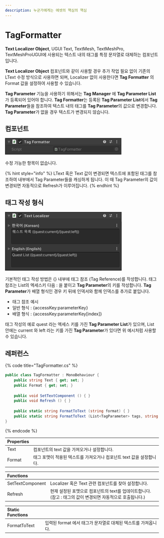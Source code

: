 ```yaml
---
description: 누군가에게는 에셋의 핵심의 핵심
---
```


# TagFormatter

**Text Localizer Object**, UGUI Text, TextMesh, TextMeshPro, TextMeshProUGUI에 사용되는 텍스트 내의 태그를 특정 문자열로 대체하는 컴포넌트입니다.

**Text Localizer Object** 컴포넌트와 같이 사용할 경우 추가 작업 필요 없이 기존의 LText 수정 방식으로 사용하면 되며, Localizer 없이 사용한다면 **Tag Formatter** 의 Format 값을 설정하여 사용할 수 있습니다.

**Tag Parameter** 기능을 사용하기 위해서는 **Tag Manager** 에 **Tag Parameter List**가 등록되어 있어야 합니다. **Tag Formatter**는 등록된 **Tag Parameter List**에서 **Tag Parameter**들을 참조하여 텍스트 내의 태그를 **Tag Parameter**의 값으로 변경합니다. **Tag Parameter**가 없을 경우 텍스트가 변경되지 않습니다.

## 컴포넌트

![](../.gitbook/assets/tag_formatter_inspector.png)

수정 가능한 항목이 없습니다.

{% hint style="info" %}
LText 혹은 Text 값이 변경되면 텍스트에 포함된 태그를 참조하여 내부에서 Tag Parameter들을 캐싱하게 됩니다. 이 때 Tag Parameter의 값이 변경되면 자동적으로 Refresh가 이루어집니다.
{% endhint %}

## 태그 작성 형식

![Cube Collector &#xC608;&#xC81C;&#xC758; &#xC608;&#xC2DC;](../.gitbook/assets/tag_typing_example.png)

기본적인 태그 작성 방법은 {} 내부에 태그 참조 \(Tag Reference\)를 작성합니다. 태그 참조는 List의 엑세스키 다음 : 을 붙이고 **Tag Parameter**의 키를 작성합니다. **Tag Parameter**가 배열 형식인 경우 키 뒤에 인덱서와 함께 인덱스를 추가로 붙입니다.

* 태그 참조 예시
* 일반 형식 : {accessKey:parameterKey}
* 배열 형식 : {accessKey:parameterKey\[index\]}

태그 작성의 예로 quest 라는 엑세스 키를 가진 **Tag Parameter List**가 있으며, List 안에는 current 와 left 라는 키를 가진 **Tag Parameter**가 있다면 위 예시처럼 사용할 수 있습니다.

## 레퍼런스

{% code title="TagFormatter.cs" %}
```csharp
public class TagFormatter : MonoBehaviour {    
    public string Text { get; set; }
    public Format { get; set; }
    
    public void SetTextComponent () { }
    public void Refresh () { }
    
    public static string FormatToText (string format) { }
    public static string FormatToText (List<TagParameter> tags, string format) { }
}
```
{% endcode %}

| Properties |  |
| :--- | :--- |
| Text | 컴포넌트의 text 값을 가져오거나 설정합니다. |
| Format | 태그 포맷이 적용된 텍스트를 가져오거나 컴포넌트 text 값을 설정합니다. |

| Functions |  |
| :--- | :--- |
| SetTextComponent | Localizer 혹은 Text 관련 컴포넌트를 찾아 설정합니다. |
| Refresh | 현재 설정된 포맷으로 컴포넌트의 text를 업데이트합니다. \(참고 : 태그의 값이 변경되면 자동적으로 호출됩니다.\) |

| Static Functions |  |
| :--- | :--- |
| FormatToText | 입력된 format 에서 태그가 문자열로 대체된 텍스트를 가져옵니다. |

